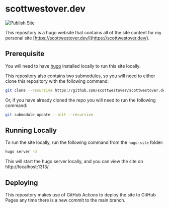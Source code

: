 # scottwestover.dev

[![Publish Site](https://github.com/scottwestover/scottwestover.dev/actions/workflows/deploy.yaml/badge.svg)](https://github.com/scottwestover/scottwestover.dev/actions/workflows/deploy.yaml)

This repository is a hugo website that contains all of the site content for my personal site [https://scottwestover.dev/](https://scottwestover.dev/).

## Prerequisite

You will need to have [hugo](https://gohugo.io/getting-started/quick-start/) installed locally to run this site locally.

This repository also contains two submodules, so you will need to either clone this repository with the following command:

```Bash
git clone --recursive https://github.com/scottwestover/scottwestover.dev.git
```

Or, if you have already cloned the repo you will need to run the following command:

```Bash
git submodule update --init --recursive
```

## Running Locally

To run the site locally, run the following command from the `hugo-site` folder:

```Bash
hugo server -D
```

This will start the hugo server locally, and you can view the site on http://localhost:1313/.

## Deploying

This repository makes use of GitHub Actions to deploy the site to GitHub Pages any time there is a new commit to the main branch.

